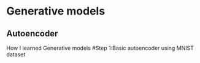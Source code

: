 # Generative models
## Autoencoder
How I learned Generative models
#Step 1:Basic autoencoder using MNIST dataset 
